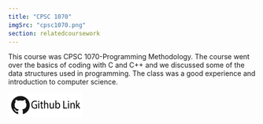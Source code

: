 ```yaml
---
title: "CPSC 1070"
imgSrc: "cpsc1070.png"
section: relatedcoursework
---
```


This course was CPSC 1070-Programming Methodology. The course went over the basics of coding with C and C++ and we discussed some of the data structures used in programming. The class was a good experience and introduction to computer science.

<!-- [![Foo](https://raw.githubusercontent.com/devinnarula/portfolio-site/master/src/img/github.png) | width=10](https://google.com) -->

<a href='https://github.com/devinnarula/CPSC1070' target='_blank'>
<img src='https://raw.githubusercontent.com/devinnarula/portfolio-site/master/src/img/githublink.png' width="150" height="50" border-radius=20px>
</a>